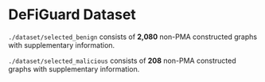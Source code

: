# DeFiGuard Dataset

`./dataset/selected_benign` consists of **2,080** non-PMA constructed graphs with supplementary information.

`./dataset/selected_malicious` consists of **208** non-PMA constructed graphs with supplementary information.
